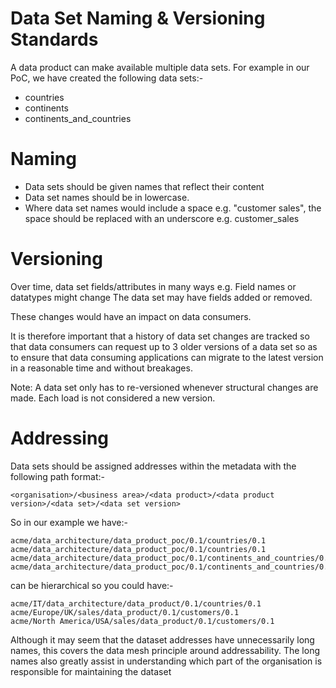 # Data Set Naming & Versioning Standards

A data product can make available multiple data sets. For example in our PoC, we have created the following data sets:- 
* countries
* continents
* continents_and_countries

# Naming
* Data sets should be given names that reflect their content
* Data set names should be in lowercase.
* Where data set names would include a space e.g. "customer sales", the space should be replaced with an underscore e.g. customer_sales

# Versioning
Over time, data set fields/attributes in many ways 
e.g. Field names or datatypes might change
The data set may have fields added or removed.

These changes would have an impact on data consumers. 

It is therefore important that a history of data set changes are tracked so that data consumers can request up to 3 older versions of a data set so as to ensure that data consuming applications can migrate to the latest version in a reasonable time and without breakages.

Note: A data set only has to re-versioned whenever structural changes are made. Each load is not considered a new version.

# Addressing 
Data sets should be assigned addresses within the metadata with the following path format:-
```
<organisation>/<business area>/<data product>/<data product version>/<data set>/<data set version>
```
So in our example we have:-
```
acme/data_architecture/data_product_poc/0.1/countries/0.1
acme/data_architecture/data_product_poc/0.1/countries/0.1
acme/data_architecture/data_product_poc/0.1/continents_and_countries/0.1
acme/data_architecture/data_product_poc/0.1/continents_and_countries/0.2
```
<Business area> can be hierarchical so you could have:-

```
acme/IT/data_architecture/data_product/0.1/countries/0.1
acme/Europe/UK/sales/data_product/0.1/customers/0.1
acme/North America/USA/sales/data_product/0.1/customers/0.1
```

Although it may seem that the dataset addresses have unnecessarily long names, this covers the data mesh principle around addressability. 
The long names also greatly assist in understanding which part of the organisation is responsible for maintaining the dataset
